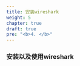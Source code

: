 ```yaml
---
title: 安装wireshark
weight: 5
chapter: true
draft: true
pre: "<b>4. </b>"
---
```


### 安装以及使用wireshark
